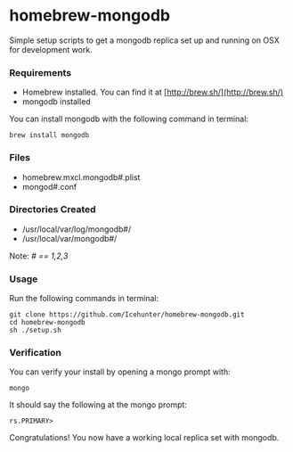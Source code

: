 homebrew-mongodb
================

Simple setup scripts to get a mongodb replica set up and running on OSX for development work.

### Requirements
* Homebrew installed. You can find it at [http://brew.sh/](http://brew.sh/)
* mongodb installed

You can install mongodb with the following command in terminal:
``` pre
brew install mongodb
```

### Files

* homebrew.mxcl.mongodb#.plist
* mongod#.conf

### Directories Created
* /usr/local/var/log/mongodb#/
* /usr/local/var/mongodb#/

Note: *# == 1,2,3*

### Usage
Run the following commands in terminal:
``` pre
git clone https://github.com/Icehunter/homebrew-mongodb.git
cd homebrew-mongodb
sh ./setup.sh
```
### Verification
You can verify your install by opening a mongo prompt with:
``` pre
mongo
```
It should say the following at the mongo prompt:
``` pre
rs.PRIMARY>
```

Congratulations! You now have a working local replica set with mongodb.